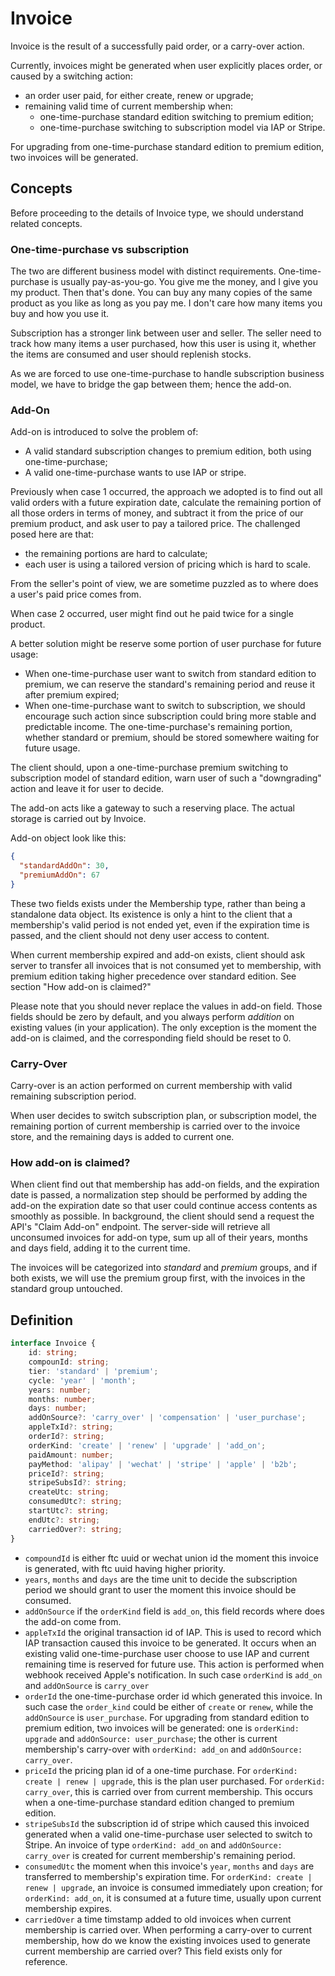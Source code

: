 # Invoice

Invoice is the result of a successfully paid order, or a carry-over action.

Currently, invoices might be generated when user explicitly places order, or caused by a switching action:

* an order user paid, for either create, renew or upgrade;
* remaining valid time of current membership when:
    * one-time-purchase standard edition switching to premium edition;
    * one-time-purchase switching to subscription model via IAP or Stripe.

For upgrading from one-time-purchase standard edition to premium edition, two invoices will be generated.

## Concepts

Before proceeding to the details of Invoice type, we should understand related  concepts.

### One-time-purchase vs subscription

The two are different business model with distinct requirements. One-time-purchase is usually pay-as-you-go. You give me the money, and I give you my product. Then that's done. You can buy any many copies of the same product as you like as long as you pay me. I don't care how many items you buy and how you use it.

Subscription has a stronger link between user and seller. The seller need to track how many items a user purchased, how this user is using it, whether the items are consumed and user should replenish stocks.

As we are forced to use one-time-purchase to handle subscription business model, we have to bridge the gap between them; hence the add-on.

### Add-On

Add-on is introduced to solve the problem of:

* A valid standard subscription changes to premium edition, both using one-time-purchase;
* A valid one-time-purchase wants to use IAP or stripe.

Previously when case 1 occurred, the approach we adopted is to find out all valid orders with a future expiration date, calculate the remaining portion of all those orders in terms of money, and subtract it from the price of our premium product, and ask user to pay a tailored price. The challenged posed here are that:

* the remaining portions are hard to calculate;
* each user is using a tailored version of pricing which is hard to scale.
  
From the seller's point of view, we are sometime puzzled as to where does a user's paid price comes from.

When case 2 occurred, user might find out he paid twice for a single product.

A better solution might be reserve some portion of user purchase for future usage:

* When one-time-purchase user want to switch from standard edition to premium, we can reserve the standard's remaining period and reuse it after premium expired;
* When one-time-purchase want to switch to subscription, we should encourage such action since subscription could bring more stable and predictable income. The one-time-purchase's remaining portion, whether standard or premium, should be stored somewhere waiting for future usage. 
  
The client should, upon a one-time-purchase premium switching to subscription model of standard edition, warn user of such a "downgrading" action and leave it for user to decide.

The add-on acts like a gateway to such a reserving place. The actual storage is carried out by Invoice.

Add-on object look like this:

```json
{
  "standardAddOn": 30,
  "premiumAddOn": 67
}
``` 

These two fields exists under the Membership type, rather than being a standalone data object. Its existence is only a hint to the client that a membership's valid period is not ended yet, even if the expiration time is passed, and the client should not deny user access to content.

When current membership expired and add-on exists, client should ask server to transfer all invoices that is not consumed yet to membership, with premium edition taking higher precedence over standard edition. See section "How add-on is claimed?"

Please note that you should never replace the values in add-on field. Those fields should be zero by default, and you always perform *addition* on existing values (in your application). The only exception is the moment the add-on is claimed, and the corresponding field should be reset to 0.

### Carry-Over

Carry-over is an action performed on current membership with valid remaining subscription period.

When user decides to switch subscription plan, or subscription model, the remaining portion of current membership is carried over to the invoice store, and the remaining days is added to current one.

### How add-on is claimed?

When client find out that membership has add-on fields, and the expiration date is passed, a normalization step should be performed by adding the add-on the expiration date so that user could continue access contents as smoothly as possible. In background, the client should send a request the API's "Claim Add-on" endpoint. The server-side will retrieve all unconsumed invoices for add-on type, sum up all of their years, months and days field, adding it to the current time.

The invoices will be categorized into *standard* and *premium* groups, and if both exists, we will use the premium group first, with the invoices in the standard group untouched.

## Definition

```typescript
interface Invoice {
    id: string;
    compounId: string;
    tier: 'standard' | 'premium';
    cycle: 'year' | 'month';
    years: number;
    months: number;
    days: number;
    addOnSource?: 'carry_over' | 'compensation' | 'user_purchase';
    appleTxId?: string;
    orderId?: string;
    orderKind: 'create' | 'renew' | 'upgrade' | 'add_on';
    paidAmount: number;
    payMethod: 'alipay' | 'wechat' | 'stripe' | 'apple' | 'b2b';
    priceId?: string;
    stripeSubsId?: string;
    createUtc: string;
    consumedUtc?: string;
    startUtc?: string;
    endUtc?: string;
    carriedOver?: string;
}
```

* `compoundId` is either ftc uuid or wechat union id the moment this invoice is generated, with ftc uuid having higher priority.
* `years`, `months` and `days` are the time unit to decide the subscription period we should grant to user the moment this invoice should be consumed.
* `addOnSource` if the `orderKind` field is `add_on`, this field records where does the add-on come from.
* `appleTxId` the original transaction id of IAP. This is used to record which IAP transaction caused this invoice to be generated. It occurs when an existing valid one-time-purchase user choose to use IAP and current remaining time is reserved for future use. This action is performed when webhook received Apple's notification. In such case `orderKind` is `add_on` and `addOnSource` is `carry_over`
* `orderId` the one-time-purchase order id which generated this invoice. In such case the `order_kind` could be either of `create` or `renew`, while the `addOnSource` is `user_purchase`. For upgrading from standard edition to premium edition, two invoices will be generated: one is `orderKind: upgrade` and `addOnSource: user_purchase`; the other is current membership's carry-over with `orderKind: add_on` and `addOnSource: carry_over`.
* `priceId` the pricing plan id of a one-time purchase. For `orderKind: create | renew | upgrade`, this is the plan user purchased. For `orderKid: carry_over`, this is carried over from current membership. This occurs when a one-time-purchase standard edition changed to premium edition.
* `stripeSubsId` the subscription id of stripe which caused this invoiced generated when a valid one-time-purchase user selected to switch to Stripe. An invoice of type `orderKind: add_on` and `addOnSource: carry_over` is created for current membership's remaining period.
* `consumedUtc` the moment when this invoice's `year`, `months` and `days` are transferred to membership's expiration time. For `orderKind: create | renew | upgrade`, an invoice is consumed immediately upon creation; for `orderKind: add_on`, it is consumed at a future time, usually upon current membership expires.
* `carriedOver` a time timstamp added to old invoices when current membership is carried over. When performing a carry-over to current membership, how do we know the existing invoices used to generate current membership are carried over? This field exists only for reference.
